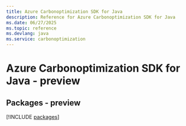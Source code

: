```yaml
---
title: Azure Carbonoptimization SDK for Java
description: Reference for Azure Carbonoptimization SDK for Java
ms.date: 06/27/2025
ms.topic: reference
ms.devlang: java
ms.service: carbonoptimization
---
```

# Azure Carbonoptimization SDK for Java - preview
## Packages - preview
[!INCLUDE [packages](carbonoptimization-index.md)]